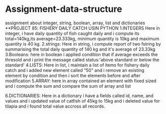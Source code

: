# Assignment-data-structure
assignment about integer, string, boolean, array, list and dictionaries
**PROJECT 85: FISHERY DAILY CATCH USIN PYTHON
1.INTEGERS
   Here in integer, i have daily quantity of fish caught daily and i compute its total=140kg,its average=23.333kg, minimum quantity is 10kg and maximum quantity is 40 kg.
2.strings:
 Here in string, i compute report of two fstring by summarising the total daily quantity of 140 kg and it's average of 23.33kg
3.Booleans:
   here in boolean i applied condition that if average exceeds the thresold and i print the message called status:'above standard or below the standard'
4.LISTS:
 Here in list, i maintain a list of items for fishery daily catch and i added new element called "50" and i remove an existing element by condition and then i sort the elements before and after modification
 5.ARRAY:
  here in array contained an element with fixed sized  and i compute the sum  and compare the sum of array and list

  6.DICTIONARIES:
   Here in a dictionary i have a fields called id, name, and values and i updated value of catfish of 45kg to 15kg
   and i deleted value for tilapia 
   and i found total value accross all records.
